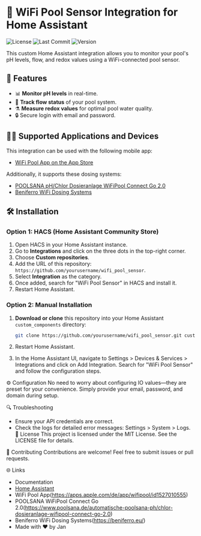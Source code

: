 # 🌊 WiFi Pool Sensor Integration for Home Assistant

![License](https://img.shields.io/github/license/yourusername/wifi_pool_sensor?style=flat-square)
![Last Commit](https://img.shields.io/github/last-commit/yourusername/wifi_pool_sensor?style=flat-square)
![Version](https://img.shields.io/badge/version-1.0-blue?style=flat-square)

This custom Home Assistant integration allows you to monitor your pool's pH levels, flow, and redox values using a WiFi-connected pool sensor.

## 🚀 Features

- 📊 **Monitor pH levels** in real-time.
- 🌊 **Track flow status** of your pool system.
- ⚗️ **Measure redox values** for optimal pool water quality.
- 🔒 Secure login with email and password.

## 🏊‍♂️ Supported Applications and Devices

This integration can be used with the following mobile app:

- [WiFi Pool App on the App Store](https://apps.apple.com/de/app/wifipool/id1527010555)

Additionally, it supports these dosing systems:

- [POOLSANA pH/Chlor Dosieranlage WiFiPool Connect Go 2.0](https://www.poolsana.de/automatische-poolsana-ph/chlor-dosieranlage-wifipool-connect-go-2.0)
- [Beniferro WiFi Dosing Systems](https://beniferro.eu/)

## 🛠 Installation

### Option 1: HACS (Home Assistant Community Store)

1. Open HACS in your Home Assistant instance.
2. Go to **Integrations** and click on the three dots in the top-right corner.
3. Choose **Custom repositories**.
4. Add the URL of this repository: `https://github.com/yourusername/wifi_pool_sensor`.
5. Select **Integration** as the category.
6. Once added, search for "WiFi Pool Sensor" in HACS and install it.
7. Restart Home Assistant.

### Option 2: Manual Installation

1. **Download or clone** this repository into your Home Assistant `custom_components` directory:

   ```bash
   git clone https://github.com/yourusername/wifi_pool_sensor.git custom_components/wifi_pool_sensor
   
2. Restart Home Assistant.

3. In the Home Assistant UI, navigate to Settings > Devices & Services > Integrations and click on Add Integration. Search for "WiFi Pool Sensor" and follow the configuration steps.

⚙️ Configuration
No need to worry about configuring IO values—they are preset for your convenience. Simply provide your email, password, and domain during setup.

🔍 Troubleshooting
- Ensure your API credentials are correct.
- Check the logs for detailed error messages: Settings > System > Logs.
📄 License
This project is licensed under the MIT License. See the LICENSE file for details.

👏 Contributing
Contributions are welcome! Feel free to submit issues or pull requests.

🌐 Links
- Documentation
- [Home Assistant](https://www.home-assistant.io/)
- WiFi Pool App(https://apps.apple.com/de/app/wifipool/id1527010555)
- POOLSANA WiFiPool Connect Go 2.0(https://www.poolsana.de/automatische-poolsana-ph/chlor-dosieranlage-wifipool-connect-go-2.0)
- Beniferro WiFi Dosing Systems(https://beniferro.eu/)
- Made with ❤️ by Jan
